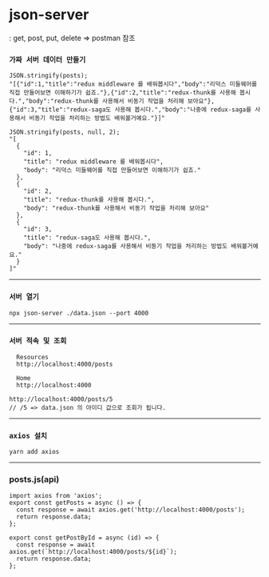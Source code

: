 # json-server

: get, post, put, delete => postman 참조

### `가짜 서버 데이터 만들기`

```
JSON.stringify(posts);
"[{"id":1,"title":"redux middleware 를 배워봅시다","body":"리덕스 미들웨어를 직접 만들어보면 이해하기가 쉽죠."},{"id":2,"title":"redux-thunk를 사용해 봅시다.","body":"redux-thunk를 사용해서 비동기 작업을 처리해 보아요"},{"id":3,"title":"redux-saga도 사용해 봅시다.","body":"나중에 redux-saga를 사용해서 비동기 작업을 처리하는 방법도 배워볼거예요."}]"

JSON.stringify(posts, null, 2);
"[
  {
    "id": 1,
    "title": "redux middleware 를 배워봅시다",
    "body": "리덕스 미들웨어를 직접 만들어보면 이해하기가 쉽죠."
  },
  {
    "id": 2,
    "title": "redux-thunk를 사용해 봅시다.",
    "body": "redux-thunk를 사용해서 비동기 작업을 처리해 보아요"
  },
  {
    "id": 3,
    "title": "redux-saga도 사용해 봅시다.",
    "body": "나중에 redux-saga를 사용해서 비동기 작업을 처리하는 방법도 배워볼거예요."
  }
]"
```

---

### `서버 열기`

```
npx json-server ./data.json --port 4000
```

---

### `서버 적속 및 조회`

```
  Resources
  http://localhost:4000/posts

  Home
  http://localhost:4000
```

```
http://localhost:4000/posts/5
// /5 => data.json 의 아이디 값으로 조회가 됩니다.
```

---

### `axios 설치`

```
yarn add axios
```

---

### posts.js(api)

```
import axios from 'axios';
export const getPosts = async () => {
  const response = await axios.get('http://localhost:4000/posts');
  return response.data;
};

export const getPostById = async (id) => {
  const response = await axios.get(`http://localhost:4000/posts/${id}`);
  return response.data;
};
```
